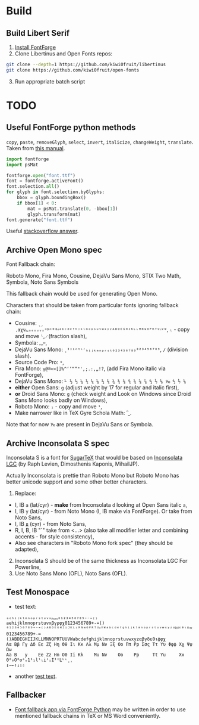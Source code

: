 # Build

## Build Libert Serif

1. [Install FontForge](https://fontforge.github.io/en-US/downloads/windows/)
2. Clone Libertinus and Open Fonts repos:
```sh
git clone --depth=1 https://github.com/kiwi0fruit/libertinus
git clone https://github.com/kiwi0fruit/open-fonts
```
3. Run appropriate batch script


# TODO

## Useful FontForge python methods

`copy`, `paste`, `removeGlyph`, `select`, `invert`, `italicize`, `changeWeight`, `translate`. Taken from [this manual](https://fontforge.github.io/python.html).

```py
import fontforge
import psMat

fontforge.open("font.ttf")
font = fontforge.activeFont()
font.selection.all()
for glyph in font.selection.byGlyphs:
    bbox = glyph.boundingBox()
    if bbox[1] < 0:
        mat = psMat.translate(0, -bbox[1])
        glyph.transform(mat)
font.generate("font.ttf")
```

Useful [stackoverflow answer](https://stackoverflow.com/questions/14557944/downsizing-an-otf-font-by-removing-glyphs/34132900#34132900).


## Archive Open Mono spec

Font Fallback chain:

Roboto Mono, Fira Mono, Cousine, DejaVu Sans Mono, STIX Two Math, Symbola, Noto Sans Symbols

This fallback chain would be used for generating Open Mono.

Characters that should be taken from particular fonts ignoring fallback chain:

* Cousine: `ˎˏˌαχνᵦᵩₐₑₒᵤᵥₓᵅᵝᵟᵋᶿᶲᵠᵃᵇᶜᵈᵉᶠʰʲᵏˡᵐᵒᵖˢᵘᵛʷˣʸᶻᴬᴮᴰᴱᴳᴴᴶᴷᴸᶫᴹᴺᶰᴼᴾᴿᵀᵁᶸⱽᵂ`, `ₗ` - copy and move `ˡ`, `⁄` (fraction slash),
* Symbola: `ᵨᵧᵪᵞᵡ`,
* DejaVu Sans Mono: `˳ᴵᶦⁱⁿᵗᶥʳₕᵢⱼₖₘₙₚᵣₛₜ₀₂₃₄₅₆₇₈₉⁰²³⁴⁵⁶⁷⁸⁹`, `∕` (division slash).
* Source Code Pro: `ᵍ`,
* Fira Mono: `γ@®<>[]%^‘’“”"',;.:‚„!?`, (add Fira Mono italic via FontForge),
* DejaVu Sans Mono: `⅟ ½ ⅓ ¼ ⅕ ⅙ ⅛ ⅔ ⅖ ¾ ⅗ ⅜ ⅘ ⅚ ⅝ ⅞ ↉ ⅐ ⅑ ⅒ ↉ ⅐ ⅑ `
* **either** Open Sans: `g` (adjust weight by 17 for regular and italic first),
* **or** Droid Sans Mono: `g` (check weight and Look on Windows since Droid Sans Mono looks badly on Windows),
* Roboto Mono: `₁` - copy and move `¹`,
* Make narrower like in TeX Gyre Schola Math: `⎴⎵`.

Note that for now `⅒` are present in DejaVu Sans or Symbola.


## Archive Inconsolata S spec

Inconsolata S is a font for [SugarTeX](https://github.com/kiwi0fruit/sugartex) that would be based on [Inconsolata LGC](https://github.com/kiwi0fruit/Inconsolata-LGC) (by Raph Levien, Dimosthenis Kaponis, MihailJP).

Actually Inconsolata is prettie than Roboto Mono but Roboto Mono has better unicode support and some other better characters.

1. Replace:
  * I, IB `a` (lat/cyr) - **make** from Inconsolata `d` looking at Open Sans italic `a`,
  * I, IB `y` (lat/cyr) - from Noto Mono (I, IB make via FontForge). Or take from Noto Sans,
  * I, IB `д` (cyr) - from Noto Sans,
  * R, I, B, IB "\`" take from <...> (also take all modifier letter and combining accents - for style consistency),
  * Also see characters in "Roboto Mono fork spec" (they should be adapted),
2. Inconsolata S should be of the same thickness as Inconsolata LGC For Powerline,
3. Use Noto Sans Mono (OFL), Noto Sans (OFL).


## Test Monospace

* test text:

```
ₐₑₕᵢⱼₖₗₘₙₒₚᵣₛₜᵤᵥₓᵦᵧᵨᵩᵪ₀₁₂₃₄₅₆₇₈₉₊₋₌₍₎
aehijklmnoprstuvxβγρφχ0123456789+-=()
⁰¹²³⁴⁵⁶⁷⁸⁹⁺⁻⁼⁽⁾ᴬᴮᴰᴱᴳᴴᴵᶦᴶᴷᴸᶫᴹᴺᶰᴼᴾᴿᵀᵁᶸⱽᵂᵃᵇᶜᵈᵉᶠᵍʰⁱʲᵏˡᵐⁿᵒᵖʳˢᵗᵘᵛʷˣʸᶻᵅᵝᵞᵟᵋᶿᶥᶲᵠᵡ
0123456789+-=()ABDEGHIIJKLLMNNOPRTUUVWabcdefghijklmnoprstuvwxyzαβγδεθιϕφχ
Αα Ββ Γγ Δδ Εε Ζζ Ηη Θθ Ιι Κκ Λλ Μμ Νν Ξξ Οο Ππ Ρρ Σσς Ττ Υυ Φφϕ Χχ Ψψ Ωω
Aa B   y    Ee Zz Hn O0 Ii Kk    Mu Nv    Oo    Pp     Tt Yu     Xx      
0⁰₀Oᴼoᵒₒ1¹₁lˡₗiⁱᵢIᴵᶦLᴸᶫ˳ˌ
↕→←↑↓⇩⇧
```

* another [test text](https://github.com/kiwi0fruit/sugartex/blob/master/sugartex.md).


## Fallbacker

* [Font fallback app via FontForge Python](https://github.com/cpitclaudel/monospacifier/issues/15) may be written in order to use mentioned fallback chains in TeX or MS Word conveniently.
